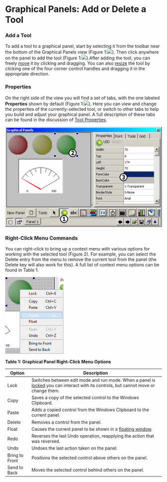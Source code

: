 # Graphical Panels: Add or Delete a Tool

### Add a Tool

To add a tool to a graphical panel, start by selecting it from the toolbar near the bottom of the Graphical Panels view (Figure 1:![](https://cdn.intrepidcs.net/support/VehicleSpy/assets/smOne.gif)). Then click anywhere on the panel to add the tool (Figure 1:![](https://cdn.intrepidcs.net/support/VehicleSpy/assets/smTwo.gif)).After adding the tool, you can freely [move](graphical-panels-move-a-tool.md) it by clicking and dragging. You can also [resize](graphical-panels-resize-a-tool.md) the tool by clicking one of the four corner control handles and dragging it in the appropriate direction.

### Properties

On the right side of the view you will find a set of tabs, with the one labeled **Properties** shown by default (Figure 1:![](https://cdn.intrepidcs.net/support/VehicleSpy/assets/smThree.gif)). Here you can view and change the properties of the currently-selected tool, or switch to other tabs to help you build and adjust your graphical panel. A full description of these tabs can be found in the discussion of [Tool Properties](graphical-panels-tool-properties.md).

![Figure 1: Adding tools to a Graphical Panel and setting their properties.](../../../.gitbook/assets/spyGAddItem.gif)

### Right-Click Menu Commands

You can right-click to bring up a context menu with various options for working with the selected tool (Figure 2). For example, you can select the Delete entry from the menu to remove the current tool from the panel (the Delete key will also work for this). A full list of context menu options can be found in Table 1.

![Figure 2: Use the right-click context menu to delete a tool (as shown here) or select other options.](../../../.gitbook/assets/spyGDel.gif)

**Table 1: Graphical Panel Right-Click Menu Options**

| Option         | Description                                                                                                                                                            |
| -------------- | ---------------------------------------------------------------------------------------------------------------------------------------------------------------------- |
| Lock           | Switches between edit mode and run mode. When a panel is [locked](graphical-panels-lock-panels.md) you can interact with its controls, but cannot move or change them. |
| Copy           | Saves a copy of the selected control to the Windows Clipboard.                                                                                                         |
| Paste          | Adds a copied control from the Windows Clipboard to the current panel.                                                                                                 |
| Delete         | Removes a control from the panel.                                                                                                                                      |
| Float          | Causes the current panel to be shown in a [floating window](floating-panels.md).                                                                                       |
| Redo           | Reverses the last Undo operation, reapplying the action that was reversed.                                                                                             |
| Undo           | Undoes the last action taken on the panel.                                                                                                                             |
| Bring to Front | Positions the selected control above others on the panel.                                                                                                              |
| Send to Back   | Moves the selected control behind others on the panel.                                                                                                                 |
